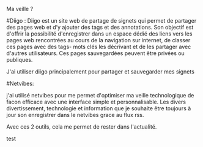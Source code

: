 Ma veille ?

#Diigo :
Diigo est un site web de partage de signets qui permet de partager des pages web et d’y ajouter des tags et des annotations. Son objectif est d'offrir la possibilité d'enregistrer dans un espace dédié des liens vers les pages web rencontrées au cours de la navigation sur internet, de classer ces pages avec des tags- mots clés les décrivant et de les partager avec d'autres utilisateurs. Ces pages sauvegardées peuvent être privées ou publiques.

J'ai utiliser diigo principalement pour partager et sauvegarder mes signets

#Netvibes:

j'ai utilisé netvibes pour me permet d'optimiser ma veille technologique de facon efficace avec une interface simple et personnalisable. Les divers divertissement, technologie et information que je souhaite être toujours à jour son enregistrer dans le netvibes grace au flux rss.

Avec ces 2 outils, cela me permet de rester dans l'actualité.



test

